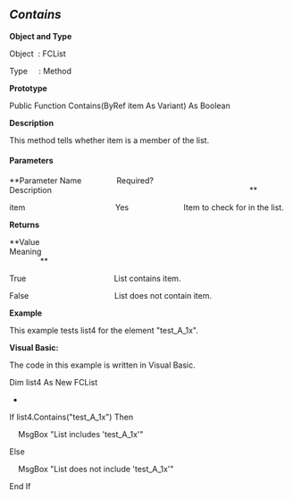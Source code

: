_Contains_
----------

**Object and Type**

Object  : FCList

Type     : Method

**Prototype**

Public Function Contains(ByRef item As Variant) As Boolean

**Description**

This method tells whether item is a member of the list.

#### Parameters
**Parameter Name                Required?             Description                                                                                          **

item                                         Yes                         Item to check for in the list.

**Returns**

**Value                                     Meaning                                                                                                                               **

True                                        List contains item.

False                                       List does not contain item.

**Example**

This example tests list4 for the element "test_A_1x".

**Visual Basic:**

The code in this example is written in Visual Basic.

Dim list4 As New FCList

-

If list4.Contains("test_A_1x") Then

    MsgBox "List includes 'test_A_1x'"

Else

    MsgBox "List does not include 'test_A_1x'"

End If